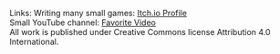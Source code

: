 Links:
Writing many small games: <a href="https://hawslc.itch.io/">Itch.io Profile</a>
<br>
Small YouTube channel: <a href="https://www.youtube.com/watch?v=jfb0B6sR6Z4">Favorite Video</a>
<br>
All work is published under Creative Commons license Attribution 4.0 International.
